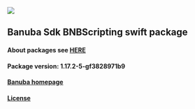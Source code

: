 [![](https://www.banuba.com/hubfs/Banuba_November2018/Images/Banuba%20SDK.png)](https://docs.banuba.com/far-sdk/tutorials/development/basic_integration?platform=ios)

## Banuba Sdk BNBScripting swift package

#### About packages see [HERE](https://docs.banuba.com/far-sdk/tutorials/development/installation?platform=ios)

#### Package version: **1.17.2-5-gf3828971b9**

#### **[Banuba homepage](https://banuba.com)**

#### **[License](https://www.banuba.com/terms)**
